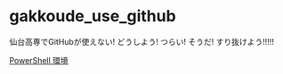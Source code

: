 # gakkoude_use_github

仙台高専でGitHubが使えない! どうしよう! つらい!
そうだ! すり抜けよう!!!!!

[PowerShell 環境](Windows_PowerShell/howto.md)
